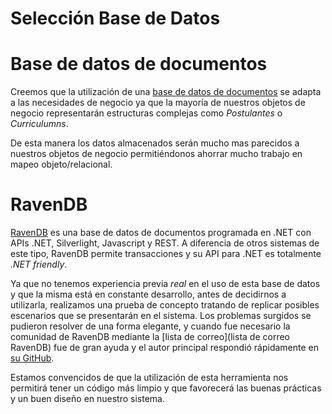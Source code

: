 
# Selección Base de Datos

# Base de datos de documentos

Creemos que la utilización de una [base de datos de documentos] se adapta a las necesidades de negocio ya que la mayoría de nuestros objetos de negocio representarán estructuras complejas como _Postulantes_ o _Curriculumns_.

De esta manera los datos almacenados serán mucho mas parecidos a nuestros objetos de negocio permitiéndonos ahorrar mucho trabajo en mapeo objeto/relacional.

[base de datos de documentos]: http://en.wikipedia.org/wiki/Document-oriented_database
# RavenDB

[RavenDB] es una base de datos de documentos programada en .NET con APIs .NET, Silverlight, Javascript y REST. A diferencia de otros sistemas de este tipo, RavenDB permite transacciones y su API para .NET es totalmente _.NET friendly_.

Ya que no tenemos experiencia previa _real_ en el uso de esta base de datos y que la misma está en constante desarrollo, antes de decidirnos a utilizarla, realizamos una prueba de concepto tratando de replicar posibles escenarios que se presentarán en el sistema. Los problemas surgidos se pudieron resolver de una forma elegante, y cuando fue necesario la comunidad de RavenDB mediante la [lista de correo](lista de correo RavenDB) fue de gran ayuda y el autor principal respondió rápidamente en [su GitHub](GitHubAyende).

Estamos convencidos de que la utilización de esta herramienta nos permitirá tener un código más limpio y que favorecerá las buenas prácticas y un buen diseño en nuestro sistema.

[RavenDB]: http://ravendb.net/
[lista de correo RavenDB]: http://groups.google.com/group/ravendb
[GitHubAyende]: https://github.com/ayende/ravendb